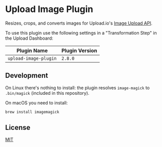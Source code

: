 # Upload Image Plugin

Resizes, crops, and converts images for Upload.io's [Image Upload API](https://upload.io/image-upload-api).

To use this plugin use the following settings in a "Transformation Step" in the Upload Dashboard:

| Plugin Name           | Plugin Version |
| --------------------- | -------------- |
| `upload-image-plugin` | `2.8.0`        |

## Development

On Linux there's nothing to install: the plugin resolves `image-magick` to `.bin/magick` (included in this repository).

On macOS you need to install:

```bash
brew install imagemagick
```

## License

[MIT](LICENSE)
